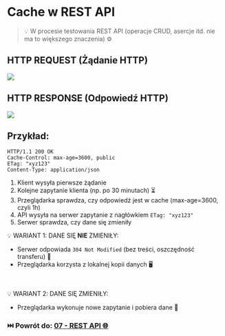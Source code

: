 # Cache w REST API

> 💡 W procesie testowania REST API (operacje CRUD, asercje itd. nie ma to większego znaczenia) ⚙️

## HTTP REQUEST (Żądanie HTTP)

<a href="https://personal.ntu.edu.sg/ehchua/programming/webprogramming/HTTP_Basics.html">
    <img src="https://personal.ntu.edu.sg/ehchua/programming/webprogramming/images/HTTP_RequestMessageExample.png">
</a>

## HTTP RESPONSE (Odpowiedź HTTP)

<a href="https://personal.ntu.edu.sg/ehchua/programming/webprogramming/HTTP_Basics.html">
    <img src="https://personal.ntu.edu.sg/ehchua/programming/webprogramming/images/HTTP_ResponseMessageExample.png">
</a>

## Przykład:

```text
HTTP/1.1 200 OK
Cache-Control: max-age=3600, public
ETag: "xyz123"
Content-Type: application/json
```

1. Klient wysyła pierwsze żądanie
2. Kolejne zapytanie klienta (np. po 30 minutach) ⏳
3. Przeglądarka sprawdza, czy odpowiedź jest w cache (max-age=3600, czyli 1h)
4. API wysyła na serwer zapytanie z nagłówkiem  ```ETag: "xyz123"```
5. Serwer sprawdza, czy dane się zmieniły

💡 WARIANT 1: DANE SIĘ **NIE** ZMIENIŁY:

* Serwer odpowiada ```304 Not Modified``` (bez treści, oszczędność transferu) 💾
* Przeglądarka korzysta z lokalnej kopii danych 🖥️

<br>

💡 WARIANT 2: DANE SIĘ ZMIENIŁY:

* Przeglądarka wykonuje nowe zapytanie i pobiera dane 🔄

### ⏭️ Powrót do: [07 - REST API 🌐](../07-rest-api.md)